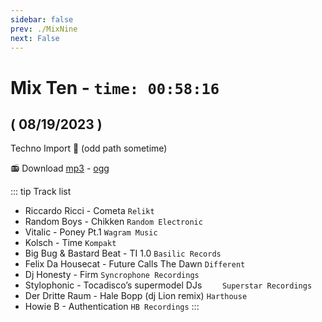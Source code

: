 ```yaml
---
sidebar: false
prev: ./MixNine
next: False
---
```


# Mix Ten - `time: 00:58:16`

## ( 08/19/2023 )

Techno Import 🥏 (odd path sometime)

<my-live-archives url="https://live.rouquin.me/archives/MixTen.mp4" urltrack="../vtt/MixTen.vtt" datenamemix="08/19/2023 :: Mix Ten"></my-live-archives>

📻 Download [mp3](https://live.rouquin.me/archives/MixTen.mp3) - [ogg](https://live.rouquin.me/archives/MixTen.ogg)

::: tip Track list

- Riccardo Ricci - Cometa `Relikt`
- Random Boys - Chikken `Random Electronic`
- Vitalic - Poney Pt.1 `Wagram Music`
- Kolsch - Time `Kompakt`
- Big Bug & Bastard Beat - TI 1.0 `Basilic Records`
- Felix Da Housecat - Future Calls The Dawn `Different`
- Dj Honesty - Firm `Syncrophone Recordings`
- Stylophonic - Tocadisco’s supermodel DJs `	Superstar Recordings`
- Der Dritte Raum - Hale Bopp (dj Lion remix) `Harthouse`
- Howie B - Authentication `HB Recordings`
:::
